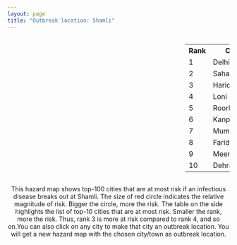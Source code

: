 ```yaml
---
layout: page
title: "Outbreak location: Shamli"
---
```

<div style="width: 100%; overflow: auto;">
<div style="width: 75%; float: left;">
<div id="mapid">
<script src="https://buda-magenta.github.io/hazard_map/load_map.js"></script>

<script>
var marker_outbreak = L.marker([29.500882, 77.348383],{"autoPan": true}).addTo(map); marker_outbreak.bindTooltip("Shamli").openTooltip();

var circle_1 = L.circle([28.651718, 77.221939], {"pane": "markerPane", "color": "red", "fill": true, "fillOpacity": 0.2, "fillRule": "evenodd", "lineCap": "round", "lineJoin": "round", "opacity": 1.0, "radius": 209151, "stroke": true, "weight": 3}).addTo(map);
circle_1.bindTooltip("Delhi<br>rank: 1<br>hazard index: 0.209151")
circle_1.bindPopup('<a href="https://buda-magenta.github.io/hazard_map/Delhi">Delhi</a>')

var circle_2 = L.circle([29.988077, 77.508130], {"pane": "markerPane", "color": "red", "fill": true, "fillOpacity": 0.2, "fillRule": "evenodd", "lineCap": "round", "lineJoin": "round", "opacity": 1.0, "radius": 100540, "stroke": true, "weight": 3}).addTo(map);
circle_2.bindTooltip("Saharanpur<br>rank: 2<br>hazard index: 0.100540")
circle_2.bindPopup('<a href="https://buda-magenta.github.io/hazard_map/Saharanpur">Saharanpur</a>')

var circle_3 = L.circle([29.938447, 78.145298], {"pane": "markerPane", "color": "red", "fill": true, "fillOpacity": 0.2, "fillRule": "evenodd", "lineCap": "round", "lineJoin": "round", "opacity": 1.0, "radius": 9262, "stroke": true, "weight": 3}).addTo(map);
circle_3.bindTooltip("Haridwar<br>rank: 3<br>hazard index: 0.009263")
circle_3.bindPopup('<a href="https://buda-magenta.github.io/hazard_map/Haridwar">Haridwar</a>')

var circle_4 = L.circle([28.733400, 77.298600], {"pane": "markerPane", "color": "red", "fill": true, "fillOpacity": 0.2, "fillRule": "evenodd", "lineCap": "round", "lineJoin": "round", "opacity": 1.0, "radius": 8856, "stroke": true, "weight": 3}).addTo(map);
circle_4.bindTooltip("Loni<br>rank: 4<br>hazard index: 0.008856")
circle_4.bindPopup('<a href="https://buda-magenta.github.io/hazard_map/Loni">Loni</a>')

var circle_5 = L.circle([29.869350, 77.890212], {"pane": "markerPane", "color": "red", "fill": true, "fillOpacity": 0.2, "fillRule": "evenodd", "lineCap": "round", "lineJoin": "round", "opacity": 1.0, "radius": 4860, "stroke": true, "weight": 3}).addTo(map);
circle_5.bindTooltip("Roorkee<br>rank: 5<br>hazard index: 0.004861")
circle_5.bindPopup('<a href="https://buda-magenta.github.io/hazard_map/Roorkee">Roorkee</a>')

var circle_6 = L.circle([26.460914, 80.321759], {"pane": "markerPane", "color": "red", "fill": true, "fillOpacity": 0.2, "fillRule": "evenodd", "lineCap": "round", "lineJoin": "round", "opacity": 1.0, "radius": 3984, "stroke": true, "weight": 3}).addTo(map);
circle_6.bindTooltip("Kanpur<br>rank: 6<br>hazard index: 0.003985")
circle_6.bindPopup('<a href="https://buda-magenta.github.io/hazard_map/Kanpur">Kanpur</a>')

var circle_7 = L.circle([19.075990, 72.877393], {"pane": "markerPane", "color": "red", "fill": true, "fillOpacity": 0.2, "fillRule": "evenodd", "lineCap": "round", "lineJoin": "round", "opacity": 1.0, "radius": 3590, "stroke": true, "weight": 3}).addTo(map);
circle_7.bindTooltip("Mumbai<br>rank: 7<br>hazard index: 0.003591")
circle_7.bindPopup('<a href="https://buda-magenta.github.io/hazard_map/Mumbai">Mumbai</a>')

var circle_8 = L.circle([28.402979, 77.310384], {"pane": "markerPane", "color": "red", "fill": true, "fillOpacity": 0.2, "fillRule": "evenodd", "lineCap": "round", "lineJoin": "round", "opacity": 1.0, "radius": 3399, "stroke": true, "weight": 3}).addTo(map);
circle_8.bindTooltip("Faridabad<br>rank: 8<br>hazard index: 0.003400")
circle_8.bindPopup('<a href="https://buda-magenta.github.io/hazard_map/Faridabad">Faridabad</a>')

var circle_9 = L.circle([29.000653, 77.768229], {"pane": "markerPane", "color": "red", "fill": true, "fillOpacity": 0.2, "fillRule": "evenodd", "lineCap": "round", "lineJoin": "round", "opacity": 1.0, "radius": 3168, "stroke": true, "weight": 3}).addTo(map);
circle_9.bindTooltip("Meerut<br>rank: 9<br>hazard index: 0.003168")
circle_9.bindPopup('<a href="https://buda-magenta.github.io/hazard_map/Meerut">Meerut</a>')

var circle_10 = L.circle([30.325565, 78.043681], {"pane": "markerPane", "color": "red", "fill": true, "fillOpacity": 0.2, "fillRule": "evenodd", "lineCap": "round", "lineJoin": "round", "opacity": 1.0, "radius": 3061, "stroke": true, "weight": 3}).addTo(map);
circle_10.bindTooltip("Dehradun<br>rank: 10<br>hazard index: 0.003062")
circle_10.bindPopup('<a href="https://buda-magenta.github.io/hazard_map/Dehradun">Dehradun</a>')

var circle_11 = L.circle([28.428262, 77.002700], {"pane": "markerPane", "color": "red", "fill": true, "fillOpacity": 0.2, "fillRule": "evenodd", "lineCap": "round", "lineJoin": "round", "opacity": 1.0, "radius": 2956, "stroke": true, "weight": 3}).addTo(map);
circle_11.bindTooltip("Gurgaon<br>rank: 11<br>hazard index: 0.002957")
circle_11.bindPopup('<a href="https://buda-magenta.github.io/hazard_map/Gurgaon">Gurgaon</a>')

var circle_12 = L.circle([26.838100, 80.934600], {"pane": "markerPane", "color": "red", "fill": true, "fillOpacity": 0.2, "fillRule": "evenodd", "lineCap": "round", "lineJoin": "round", "opacity": 1.0, "radius": 2737, "stroke": true, "weight": 3}).addTo(map);
circle_12.bindTooltip("Lucknow<br>rank: 12<br>hazard index: 0.002737")
circle_12.bindPopup('<a href="https://buda-magenta.github.io/hazard_map/Lucknow">Lucknow</a>')

var circle_13 = L.circle([30.733442, 76.779714], {"pane": "markerPane", "color": "red", "fill": true, "fillOpacity": 0.2, "fillRule": "evenodd", "lineCap": "round", "lineJoin": "round", "opacity": 1.0, "radius": 2325, "stroke": true, "weight": 3}).addTo(map);
circle_13.bindTooltip("Chandigarh<br>rank: 13<br>hazard index: 0.002326")
circle_13.bindPopup('<a href="https://buda-magenta.github.io/hazard_map/Chandigarh">Chandigarh</a>')

var circle_14 = L.circle([25.531031, 78.652689], {"pane": "markerPane", "color": "red", "fill": true, "fillOpacity": 0.2, "fillRule": "evenodd", "lineCap": "round", "lineJoin": "round", "opacity": 1.0, "radius": 2234, "stroke": true, "weight": 3}).addTo(map);
circle_14.bindTooltip("Jhansi<br>rank: 14<br>hazard index: 0.002235")
circle_14.bindPopup('<a href="https://buda-magenta.github.io/hazard_map/Jhansi">Jhansi</a>')

var circle_15 = L.circle([28.863842, 78.805778], {"pane": "markerPane", "color": "red", "fill": true, "fillOpacity": 0.2, "fillRule": "evenodd", "lineCap": "round", "lineJoin": "round", "opacity": 1.0, "radius": 2153, "stroke": true, "weight": 3}).addTo(map);
circle_15.bindTooltip("Moradabad<br>rank: 15<br>hazard index: 0.002154")
circle_15.bindPopup('<a href="https://buda-magenta.github.io/hazard_map/Moradabad">Moradabad</a>')

var circle_16 = L.circle([28.901090, 76.580194], {"pane": "markerPane", "color": "red", "fill": true, "fillOpacity": 0.2, "fillRule": "evenodd", "lineCap": "round", "lineJoin": "round", "opacity": 1.0, "radius": 2152, "stroke": true, "weight": 3}).addTo(map);
circle_16.bindTooltip("Rohtak<br>rank: 16<br>hazard index: 0.002152")
circle_16.bindPopup('<a href="https://buda-magenta.github.io/hazard_map/Rohtak">Rohtak</a>')

var circle_17 = L.circle([27.876990, 78.137290], {"pane": "markerPane", "color": "red", "fill": true, "fillOpacity": 0.2, "fillRule": "evenodd", "lineCap": "round", "lineJoin": "round", "opacity": 1.0, "radius": 2112, "stroke": true, "weight": 3}).addTo(map);
circle_17.bindTooltip("Aligarh<br>rank: 17<br>hazard index: 0.002112")
circle_17.bindPopup('<a href="https://buda-magenta.github.io/hazard_map/Aligarh">Aligarh</a>')

var circle_18 = L.circle([30.909016, 75.851601], {"pane": "markerPane", "color": "red", "fill": true, "fillOpacity": 0.2, "fillRule": "evenodd", "lineCap": "round", "lineJoin": "round", "opacity": 1.0, "radius": 2103, "stroke": true, "weight": 3}).addTo(map);
circle_18.bindTooltip("Ludhiana<br>rank: 18<br>hazard index: 0.002104")
circle_18.bindPopup('<a href="https://buda-magenta.github.io/hazard_map/Ludhiana">Ludhiana</a>')

var circle_19 = L.circle([12.979120, 77.591300], {"pane": "markerPane", "color": "red", "fill": true, "fillOpacity": 0.2, "fillRule": "evenodd", "lineCap": "round", "lineJoin": "round", "opacity": 1.0, "radius": 1889, "stroke": true, "weight": 3}).addTo(map);
circle_19.bindTooltip("Bangalore<br>rank: 19<br>hazard index: 0.001890")
circle_19.bindPopup('<a href="https://buda-magenta.github.io/hazard_map/Bangalore">Bangalore</a>')

var circle_20 = L.circle([29.154148, 77.305954], {"pane": "markerPane", "color": "red", "fill": true, "fillOpacity": 0.2, "fillRule": "evenodd", "lineCap": "round", "lineJoin": "round", "opacity": 1.0, "radius": 1772, "stroke": true, "weight": 3}).addTo(map);
circle_20.bindTooltip("Baraut<br>rank: 20<br>hazard index: 0.001772")
circle_20.bindPopup('<a href="https://buda-magenta.github.io/hazard_map/Baraut">Baraut</a>')

var circle_21 = L.circle([22.541418, 88.357691], {"pane": "markerPane", "color": "red", "fill": true, "fillOpacity": 0.2, "fillRule": "evenodd", "lineCap": "round", "lineJoin": "round", "opacity": 1.0, "radius": 1594, "stroke": true, "weight": 3}).addTo(map);
circle_21.bindTooltip("Kolkata<br>rank: 21<br>hazard index: 0.001594")
circle_21.bindPopup('<a href="https://buda-magenta.github.io/hazard_map/Kolkata">Kolkata</a>')

var circle_22 = L.circle([28.570784, 77.327107], {"pane": "markerPane", "color": "red", "fill": true, "fillOpacity": 0.2, "fillRule": "evenodd", "lineCap": "round", "lineJoin": "round", "opacity": 1.0, "radius": 1554, "stroke": true, "weight": 3}).addTo(map);
circle_22.bindTooltip("Noida<br>rank: 22<br>hazard index: 0.001555")
circle_22.bindPopup('<a href="https://buda-magenta.github.io/hazard_map/Noida">Noida</a>')

var circle_23 = L.circle([30.211200, 77.286390], {"pane": "markerPane", "color": "red", "fill": true, "fillOpacity": 0.2, "fillRule": "evenodd", "lineCap": "round", "lineJoin": "round", "opacity": 1.0, "radius": 1484, "stroke": true, "weight": 3}).addTo(map);
circle_23.bindTooltip("Yamunanagar<br>rank: 23<br>hazard index: 0.001484")
circle_23.bindPopup('<a href="https://buda-magenta.github.io/hazard_map/Yamunanagar">Yamunanagar</a>')

var circle_24 = L.circle([30.384367, 76.770421], {"pane": "markerPane", "color": "red", "fill": true, "fillOpacity": 0.2, "fillRule": "evenodd", "lineCap": "round", "lineJoin": "round", "opacity": 1.0, "radius": 1380, "stroke": true, "weight": 3}).addTo(map);
circle_24.bindTooltip("Ambala<br>rank: 24<br>hazard index: 0.001381")
circle_24.bindPopup('<a href="https://buda-magenta.github.io/hazard_map/Ambala">Ambala</a>')

var circle_25 = L.circle([30.129326, 77.245483], {"pane": "markerPane", "color": "red", "fill": true, "fillOpacity": 0.2, "fillRule": "evenodd", "lineCap": "round", "lineJoin": "round", "opacity": 1.0, "radius": 1359, "stroke": true, "weight": 3}).addTo(map);
circle_25.bindTooltip("Jagadhri<br>rank: 25<br>hazard index: 0.001359")
circle_25.bindPopup('<a href="https://buda-magenta.github.io/hazard_map/Jagadhri">Jagadhri</a>')

var circle_26 = L.circle([25.609324, 85.123525], {"pane": "markerPane", "color": "red", "fill": true, "fillOpacity": 0.2, "fillRule": "evenodd", "lineCap": "round", "lineJoin": "round", "opacity": 1.0, "radius": 1357, "stroke": true, "weight": 3}).addTo(map);
circle_26.bindTooltip("Patna<br>rank: 26<br>hazard index: 0.001357")
circle_26.bindPopup('<a href="https://buda-magenta.github.io/hazard_map/Patna">Patna</a>')

var circle_27 = L.circle([23.021624, 72.579707], {"pane": "markerPane", "color": "red", "fill": true, "fillOpacity": 0.2, "fillRule": "evenodd", "lineCap": "round", "lineJoin": "round", "opacity": 1.0, "radius": 1356, "stroke": true, "weight": 3}).addTo(map);
circle_27.bindTooltip("Ahmedabad<br>rank: 27<br>hazard index: 0.001357")
circle_27.bindPopup('<a href="https://buda-magenta.github.io/hazard_map/Ahmedabad">Ahmedabad</a>')

var circle_28 = L.circle([27.175255, 78.009816], {"pane": "markerPane", "color": "red", "fill": true, "fillOpacity": 0.2, "fillRule": "evenodd", "lineCap": "round", "lineJoin": "round", "opacity": 1.0, "radius": 1322, "stroke": true, "weight": 3}).addTo(map);
circle_28.bindTooltip("Agra<br>rank: 28<br>hazard index: 0.001323")
circle_28.bindPopup('<a href="https://buda-magenta.github.io/hazard_map/Agra">Agra</a>')

var circle_29 = L.circle([17.388786, 78.461065], {"pane": "markerPane", "color": "red", "fill": true, "fillOpacity": 0.2, "fillRule": "evenodd", "lineCap": "round", "lineJoin": "round", "opacity": 1.0, "radius": 1322, "stroke": true, "weight": 3}).addTo(map);
circle_29.bindTooltip("Hyderabad<br>rank: 29<br>hazard index: 0.001322")
circle_29.bindPopup('<a href="https://buda-magenta.github.io/hazard_map/Hyderabad">Hyderabad</a>')

var circle_30 = L.circle([26.915458, 75.818982], {"pane": "markerPane", "color": "red", "fill": true, "fillOpacity": 0.2, "fillRule": "evenodd", "lineCap": "round", "lineJoin": "round", "opacity": 1.0, "radius": 1283, "stroke": true, "weight": 3}).addTo(map);
circle_30.bindTooltip("Jaipur<br>rank: 30<br>hazard index: 0.001284")
circle_30.bindPopup('<a href="https://buda-magenta.github.io/hazard_map/Jaipur">Jaipur</a>')

var circle_31 = L.circle([29.003314, 77.016732], {"pane": "markerPane", "color": "red", "fill": true, "fillOpacity": 0.2, "fillRule": "evenodd", "lineCap": "round", "lineJoin": "round", "opacity": 1.0, "radius": 1201, "stroke": true, "weight": 3}).addTo(map);
circle_31.bindTooltip("Sonipat<br>rank: 31<br>hazard index: 0.001202")
circle_31.bindPopup('<a href="https://buda-magenta.github.io/hazard_map/Sonipat">Sonipat</a>')

var circle_32 = L.circle([13.083694, 80.270186], {"pane": "markerPane", "color": "red", "fill": true, "fillOpacity": 0.2, "fillRule": "evenodd", "lineCap": "round", "lineJoin": "round", "opacity": 1.0, "radius": 1152, "stroke": true, "weight": 3}).addTo(map);
circle_32.bindTooltip("Chennai<br>rank: 32<br>hazard index: 0.001152")
circle_32.bindPopup('<a href="https://buda-magenta.github.io/hazard_map/Chennai">Chennai</a>')

var circle_33 = L.circle([18.521428, 73.854454], {"pane": "markerPane", "color": "red", "fill": true, "fillOpacity": 0.2, "fillRule": "evenodd", "lineCap": "round", "lineJoin": "round", "opacity": 1.0, "radius": 1124, "stroke": true, "weight": 3}).addTo(map);
circle_33.bindTooltip("Pune<br>rank: 33<br>hazard index: 0.001125")
circle_33.bindPopup('<a href="https://buda-magenta.github.io/hazard_map/Pune">Pune</a>')

var circle_34 = L.circle([30.209087, 76.339872], {"pane": "markerPane", "color": "red", "fill": true, "fillOpacity": 0.2, "fillRule": "evenodd", "lineCap": "round", "lineJoin": "round", "opacity": 1.0, "radius": 980, "stroke": true, "weight": 3}).addTo(map);
circle_34.bindTooltip("Patiala<br>rank: 34<br>hazard index: 0.000981")
circle_34.bindPopup('<a href="https://buda-magenta.github.io/hazard_map/Patiala">Patiala</a>')

var circle_35 = L.circle([25.438130, 81.833800], {"pane": "markerPane", "color": "red", "fill": true, "fillOpacity": 0.2, "fillRule": "evenodd", "lineCap": "round", "lineJoin": "round", "opacity": 1.0, "radius": 965, "stroke": true, "weight": 3}).addTo(map);
circle_35.bindTooltip("Allahabad<br>rank: 35<br>hazard index: 0.000966")
circle_35.bindPopup('<a href="https://buda-magenta.github.io/hazard_map/Allahabad">Allahabad</a>')

var circle_36 = L.circle([31.634308, 74.873679], {"pane": "markerPane", "color": "red", "fill": true, "fillOpacity": 0.2, "fillRule": "evenodd", "lineCap": "round", "lineJoin": "round", "opacity": 1.0, "radius": 954, "stroke": true, "weight": 3}).addTo(map);
circle_36.bindTooltip("Amritsar<br>rank: 36<br>hazard index: 0.000955")
circle_36.bindPopup('<a href="https://buda-magenta.github.io/hazard_map/Amritsar">Amritsar</a>')

var circle_37 = L.circle([29.448006, 77.740685], {"pane": "markerPane", "color": "red", "fill": true, "fillOpacity": 0.2, "fillRule": "evenodd", "lineCap": "round", "lineJoin": "round", "opacity": 1.0, "radius": 949, "stroke": true, "weight": 3}).addTo(map);
circle_37.bindTooltip("Muzaffarnagar<br>rank: 37<br>hazard index: 0.000950")
circle_37.bindPopup('<a href="https://buda-magenta.github.io/hazard_map/Muzaffarnagar">Muzaffarnagar</a>')

var circle_38 = L.circle([28.660965, 76.834676], {"pane": "markerPane", "color": "red", "fill": true, "fillOpacity": 0.2, "fillRule": "evenodd", "lineCap": "round", "lineJoin": "round", "opacity": 1.0, "radius": 948, "stroke": true, "weight": 3}).addTo(map);
circle_38.bindTooltip("Bahadurgarh<br>rank: 38<br>hazard index: 0.000949")
circle_38.bindPopup('<a href="https://buda-magenta.github.io/hazard_map/Bahadurgarh">Bahadurgarh</a>')

var circle_39 = L.circle([29.391275, 76.977168], {"pane": "markerPane", "color": "red", "fill": true, "fillOpacity": 0.2, "fillRule": "evenodd", "lineCap": "round", "lineJoin": "round", "opacity": 1.0, "radius": 878, "stroke": true, "weight": 3}).addTo(map);
circle_39.bindTooltip("Panipat<br>rank: 39<br>hazard index: 0.000879")
circle_39.bindPopup('<a href="https://buda-magenta.github.io/hazard_map/Panipat">Panipat</a>')

var circle_40 = L.circle([31.292011, 75.568058], {"pane": "markerPane", "color": "red", "fill": true, "fillOpacity": 0.2, "fillRule": "evenodd", "lineCap": "round", "lineJoin": "round", "opacity": 1.0, "radius": 846, "stroke": true, "weight": 3}).addTo(map);
circle_40.bindTooltip("Jalandhar<br>rank: 40<br>hazard index: 0.000847")
circle_40.bindPopup('<a href="https://buda-magenta.github.io/hazard_map/Jalandhar">Jalandhar</a>')

var circle_41 = L.circle([28.753900, 77.399900], {"pane": "markerPane", "color": "red", "fill": true, "fillOpacity": 0.2, "fillRule": "evenodd", "lineCap": "round", "lineJoin": "round", "opacity": 1.0, "radius": 803, "stroke": true, "weight": 3}).addTo(map);
circle_41.bindTooltip("Khora<br>rank: 41<br>hazard index: 0.000803")
circle_41.bindPopup('<a href="https://buda-magenta.github.io/hazard_map/Khora">Khora</a>')

var circle_42 = L.circle([28.794068, 79.185930], {"pane": "markerPane", "color": "red", "fill": true, "fillOpacity": 0.2, "fillRule": "evenodd", "lineCap": "round", "lineJoin": "round", "opacity": 1.0, "radius": 787, "stroke": true, "weight": 3}).addTo(map);
circle_42.bindTooltip("Rampur<br>rank: 42<br>hazard index: 0.000787")
circle_42.bindPopup('<a href="https://buda-magenta.github.io/hazard_map/Rampur">Rampur</a>')

var circle_43 = L.circle([29.168807, 75.746110], {"pane": "markerPane", "color": "red", "fill": true, "fillOpacity": 0.2, "fillRule": "evenodd", "lineCap": "round", "lineJoin": "round", "opacity": 1.0, "radius": 729, "stroke": true, "weight": 3}).addTo(map);
circle_43.bindTooltip("Hisar<br>rank: 43<br>hazard index: 0.000729")
circle_43.bindPopup('<a href="https://buda-magenta.github.io/hazard_map/Hisar">Hisar</a>')

var circle_44 = L.circle([25.335649, 83.007629], {"pane": "markerPane", "color": "red", "fill": true, "fillOpacity": 0.2, "fillRule": "evenodd", "lineCap": "round", "lineJoin": "round", "opacity": 1.0, "radius": 699, "stroke": true, "weight": 3}).addTo(map);
circle_44.bindTooltip("Varanasi<br>rank: 44<br>hazard index: 0.000700")
circle_44.bindPopup('<a href="https://buda-magenta.github.io/hazard_map/Varanasi">Varanasi</a>')

var circle_45 = L.circle([29.680327, 76.989625], {"pane": "markerPane", "color": "red", "fill": true, "fillOpacity": 0.2, "fillRule": "evenodd", "lineCap": "round", "lineJoin": "round", "opacity": 1.0, "radius": 694, "stroke": true, "weight": 3}).addTo(map);
circle_45.bindTooltip("Karnal<br>rank: 45<br>hazard index: 0.000695")
circle_45.bindPopup('<a href="https://buda-magenta.github.io/hazard_map/Karnal">Karnal</a>')

var circle_46 = L.circle([29.301826, 76.338471], {"pane": "markerPane", "color": "red", "fill": true, "fillOpacity": 0.2, "fillRule": "evenodd", "lineCap": "round", "lineJoin": "round", "opacity": 1.0, "radius": 681, "stroke": true, "weight": 3}).addTo(map);
circle_46.bindTooltip("Jind<br>rank: 46<br>hazard index: 0.000682")
circle_46.bindPopup('<a href="https://buda-magenta.github.io/hazard_map/Jind">Jind</a>')

var circle_47 = L.circle([28.457876, 79.405571], {"pane": "markerPane", "color": "red", "fill": true, "fillOpacity": 0.2, "fillRule": "evenodd", "lineCap": "round", "lineJoin": "round", "opacity": 1.0, "radius": 675, "stroke": true, "weight": 3}).addTo(map);
circle_47.bindTooltip("Bareilly<br>rank: 47<br>hazard index: 0.000675")
circle_47.bindPopup('<a href="https://buda-magenta.github.io/hazard_map/Bareilly">Bareilly</a>')

var circle_48 = L.circle([15.398403, 73.812918], {"pane": "markerPane", "color": "red", "fill": true, "fillOpacity": 0.2, "fillRule": "evenodd", "lineCap": "round", "lineJoin": "round", "opacity": 1.0, "radius": 670, "stroke": true, "weight": 3}).addTo(map);
circle_48.bindTooltip("Vasco Da Gama<br>rank: 48<br>hazard index: 0.000671")
circle_48.bindPopup('<a href="https://buda-magenta.github.io/hazard_map/Vasco_Da_Gama">Vasco Da Gama</a>')

var circle_49 = L.circle([26.180598, 91.753943], {"pane": "markerPane", "color": "red", "fill": true, "fillOpacity": 0.2, "fillRule": "evenodd", "lineCap": "round", "lineJoin": "round", "opacity": 1.0, "radius": 658, "stroke": true, "weight": 3}).addTo(map);
circle_49.bindTooltip("Guwahati<br>rank: 49<br>hazard index: 0.000659")
circle_49.bindPopup('<a href="https://buda-magenta.github.io/hazard_map/Guwahati">Guwahati</a>')

var circle_50 = L.circle([28.740613, 77.835426], {"pane": "markerPane", "color": "red", "fill": true, "fillOpacity": 0.2, "fillRule": "evenodd", "lineCap": "round", "lineJoin": "round", "opacity": 1.0, "radius": 636, "stroke": true, "weight": 3}).addTo(map);
circle_50.bindTooltip("Hapur<br>rank: 50<br>hazard index: 0.000636")
circle_50.bindPopup('<a href="https://buda-magenta.github.io/hazard_map/Hapur">Hapur</a>')

var circle_51 = L.circle([34.074744, 74.820444], {"pane": "markerPane", "color": "red", "fill": true, "fillOpacity": 0.2, "fillRule": "evenodd", "lineCap": "round", "lineJoin": "round", "opacity": 1.0, "radius": 587, "stroke": true, "weight": 3}).addTo(map);
circle_51.bindTooltip("Srinagar<br>rank: 51<br>hazard index: 0.000588")
circle_51.bindPopup('<a href="https://buda-magenta.github.io/hazard_map/Srinagar">Srinagar</a>')

var circle_52 = L.circle([23.258486, 77.401989], {"pane": "markerPane", "color": "red", "fill": true, "fillOpacity": 0.2, "fillRule": "evenodd", "lineCap": "round", "lineJoin": "round", "opacity": 1.0, "radius": 583, "stroke": true, "weight": 3}).addTo(map);
circle_52.bindTooltip("Bhopal<br>rank: 52<br>hazard index: 0.000583")
circle_52.bindPopup('<a href="https://buda-magenta.github.io/hazard_map/Bhopal">Bhopal</a>')

var circle_53 = L.circle([21.149813, 79.082056], {"pane": "markerPane", "color": "red", "fill": true, "fillOpacity": 0.2, "fillRule": "evenodd", "lineCap": "round", "lineJoin": "round", "opacity": 1.0, "radius": 547, "stroke": true, "weight": 3}).addTo(map);
circle_53.bindTooltip("Nagpur<br>rank: 53<br>hazard index: 0.000547")
circle_53.bindPopup('<a href="https://buda-magenta.github.io/hazard_map/Nagpur">Nagpur</a>')

var circle_54 = L.circle([27.177366, 78.389912], {"pane": "markerPane", "color": "red", "fill": true, "fillOpacity": 0.2, "fillRule": "evenodd", "lineCap": "round", "lineJoin": "round", "opacity": 1.0, "radius": 542, "stroke": true, "weight": 3}).addTo(map);
circle_54.bindTooltip("Firozabad<br>rank: 54<br>hazard index: 0.000542")
circle_54.bindPopup('<a href="https://buda-magenta.github.io/hazard_map/Firozabad">Firozabad</a>')

var circle_55 = L.circle([28.388861, 77.974798], {"pane": "markerPane", "color": "red", "fill": true, "fillOpacity": 0.2, "fillRule": "evenodd", "lineCap": "round", "lineJoin": "round", "opacity": 1.0, "radius": 539, "stroke": true, "weight": 3}).addTo(map);
circle_55.bindTooltip("Bulandshahr<br>rank: 55<br>hazard index: 0.000539")
circle_55.bindPopup('<a href="https://buda-magenta.github.io/hazard_map/Bulandshahr">Bulandshahr</a>')

var circle_56 = L.circle([28.618753, 78.550874], {"pane": "markerPane", "color": "red", "fill": true, "fillOpacity": 0.2, "fillRule": "evenodd", "lineCap": "round", "lineJoin": "round", "opacity": 1.0, "radius": 535, "stroke": true, "weight": 3}).addTo(map);
circle_56.bindTooltip("Sambhal<br>rank: 56<br>hazard index: 0.000536")
circle_56.bindPopup('<a href="https://buda-magenta.github.io/hazard_map/Sambhal">Sambhal</a>')

var circle_57 = L.circle([20.266777, 85.843559], {"pane": "markerPane", "color": "red", "fill": true, "fillOpacity": 0.2, "fillRule": "evenodd", "lineCap": "round", "lineJoin": "round", "opacity": 1.0, "radius": 532, "stroke": true, "weight": 3}).addTo(map);
circle_57.bindTooltip("Bhubaneswar<br>rank: 57<br>hazard index: 0.000533")
circle_57.bindPopup('<a href="https://buda-magenta.github.io/hazard_map/Bhubaneswar">Bhubaneswar</a>')

var circle_58 = L.circle([32.718561, 74.858092], {"pane": "markerPane", "color": "red", "fill": true, "fillOpacity": 0.2, "fillRule": "evenodd", "lineCap": "round", "lineJoin": "round", "opacity": 1.0, "radius": 518, "stroke": true, "weight": 3}).addTo(map);
circle_58.bindTooltip("Jammu<br>rank: 58<br>hazard index: 0.000519")
circle_58.bindPopup('<a href="https://buda-magenta.github.io/hazard_map/Jammu">Jammu</a>')

var circle_59 = L.circle([27.633333, 77.583333], {"pane": "markerPane", "color": "red", "fill": true, "fillOpacity": 0.2, "fillRule": "evenodd", "lineCap": "round", "lineJoin": "round", "opacity": 1.0, "radius": 507, "stroke": true, "weight": 3}).addTo(map);
circle_59.bindTooltip("Mathura<br>rank: 59<br>hazard index: 0.000508")
circle_59.bindPopup('<a href="https://buda-magenta.github.io/hazard_map/Mathura">Mathura</a>')

var circle_60 = L.circle([23.370035, 85.325013], {"pane": "markerPane", "color": "red", "fill": true, "fillOpacity": 0.2, "fillRule": "evenodd", "lineCap": "round", "lineJoin": "round", "opacity": 1.0, "radius": 484, "stroke": true, "weight": 3}).addTo(map);
circle_60.bindTooltip("Ranchi<br>rank: 60<br>hazard index: 0.000485")
circle_60.bindPopup('<a href="https://buda-magenta.github.io/hazard_map/Ranchi">Ranchi</a>')

var circle_61 = L.circle([28.793170, 76.139128], {"pane": "markerPane", "color": "red", "fill": true, "fillOpacity": 0.2, "fillRule": "evenodd", "lineCap": "round", "lineJoin": "round", "opacity": 1.0, "radius": 478, "stroke": true, "weight": 3}).addTo(map);
circle_61.bindTooltip("Bhiwani<br>rank: 61<br>hazard index: 0.000478")
circle_61.bindPopup('<a href="https://buda-magenta.github.io/hazard_map/Bhiwani">Bhiwani</a>')

var circle_62 = L.circle([28.923397, 78.488317], {"pane": "markerPane", "color": "red", "fill": true, "fillOpacity": 0.2, "fillRule": "evenodd", "lineCap": "round", "lineJoin": "round", "opacity": 1.0, "radius": 477, "stroke": true, "weight": 3}).addTo(map);
circle_62.bindTooltip("Amroha<br>rank: 62<br>hazard index: 0.000477")
circle_62.bindPopup('<a href="https://buda-magenta.github.io/hazard_map/Amroha">Amroha</a>')

var circle_63 = L.circle([30.179115, 75.047102], {"pane": "markerPane", "color": "red", "fill": true, "fillOpacity": 0.2, "fillRule": "evenodd", "lineCap": "round", "lineJoin": "round", "opacity": 1.0, "radius": 428, "stroke": true, "weight": 3}).addTo(map);
circle_63.bindTooltip("Bathinda<br>rank: 63<br>hazard index: 0.000429")
circle_63.bindPopup('<a href="https://buda-magenta.github.io/hazard_map/Bathinda">Bathinda</a>')

var circle_64 = L.circle([26.698885, 88.320030], {"pane": "markerPane", "color": "red", "fill": true, "fillOpacity": 0.2, "fillRule": "evenodd", "lineCap": "round", "lineJoin": "round", "opacity": 1.0, "radius": 427, "stroke": true, "weight": 3}).addTo(map);
circle_64.bindTooltip("Bagdogra<br>rank: 64<br>hazard index: 0.000427")
circle_64.bindPopup('<a href="https://buda-magenta.github.io/hazard_map/Bagdogra">Bagdogra</a>')

var circle_65 = L.circle([31.104153, 77.170973], {"pane": "markerPane", "color": "red", "fill": true, "fillOpacity": 0.2, "fillRule": "evenodd", "lineCap": "round", "lineJoin": "round", "opacity": 1.0, "radius": 410, "stroke": true, "weight": 3}).addTo(map);
circle_65.bindTooltip("Shimla<br>rank: 65<br>hazard index: 0.000411")
circle_65.bindPopup('<a href="https://buda-magenta.github.io/hazard_map/Shimla">Shimla</a>')

var circle_66 = L.circle([22.720362, 75.868200], {"pane": "markerPane", "color": "red", "fill": true, "fillOpacity": 0.2, "fillRule": "evenodd", "lineCap": "round", "lineJoin": "round", "opacity": 1.0, "radius": 403, "stroke": true, "weight": 3}).addTo(map);
circle_66.bindTooltip("Indore<br>rank: 66<br>hazard index: 0.000404")
circle_66.bindPopup('<a href="https://buda-magenta.github.io/hazard_map/Indore">Indore</a>')

var circle_67 = L.circle([21.170200, 72.831100], {"pane": "markerPane", "color": "red", "fill": true, "fillOpacity": 0.2, "fillRule": "evenodd", "lineCap": "round", "lineJoin": "round", "opacity": 1.0, "radius": 403, "stroke": true, "weight": 3}).addTo(map);
circle_67.bindTooltip("Surat<br>rank: 67<br>hazard index: 0.000404")
circle_67.bindPopup('<a href="https://buda-magenta.github.io/hazard_map/Surat">Surat</a>')

var circle_68 = L.circle([28.195647, 76.616518], {"pane": "markerPane", "color": "red", "fill": true, "fillOpacity": 0.2, "fillRule": "evenodd", "lineCap": "round", "lineJoin": "round", "opacity": 1.0, "radius": 402, "stroke": true, "weight": 3}).addTo(map);
circle_68.bindTooltip("Rewari<br>rank: 68<br>hazard index: 0.000402")
circle_68.bindPopup('<a href="https://buda-magenta.github.io/hazard_map/Rewari">Rewari</a>')

var circle_69 = L.circle([29.993040, 76.829223], {"pane": "markerPane", "color": "red", "fill": true, "fillOpacity": 0.2, "fillRule": "evenodd", "lineCap": "round", "lineJoin": "round", "opacity": 1.0, "radius": 375, "stroke": true, "weight": 3}).addTo(map);
circle_69.bindTooltip("Thanesar<br>rank: 69<br>hazard index: 0.000375")
circle_69.bindPopup('<a href="https://buda-magenta.github.io/hazard_map/Thanesar">Thanesar</a>')

var circle_70 = L.circle([26.203725, 78.157363], {"pane": "markerPane", "color": "red", "fill": true, "fillOpacity": 0.2, "fillRule": "evenodd", "lineCap": "round", "lineJoin": "round", "opacity": 1.0, "radius": 359, "stroke": true, "weight": 3}).addTo(map);
circle_70.bindTooltip("Gwalior<br>rank: 70<br>hazard index: 0.000360")
circle_70.bindPopup('<a href="https://buda-magenta.github.io/hazard_map/Gwalior">Gwalior</a>')

var circle_71 = L.circle([29.822821, 76.378310], {"pane": "markerPane", "color": "red", "fill": true, "fillOpacity": 0.2, "fillRule": "evenodd", "lineCap": "round", "lineJoin": "round", "opacity": 1.0, "radius": 350, "stroke": true, "weight": 3}).addTo(map);
circle_71.bindTooltip("Kaithal<br>rank: 71<br>hazard index: 0.000350")
circle_71.bindPopup('<a href="https://buda-magenta.github.io/hazard_map/Kaithal">Kaithal</a>')

var circle_72 = L.circle([9.931308, 76.267414], {"pane": "markerPane", "color": "red", "fill": true, "fillOpacity": 0.2, "fillRule": "evenodd", "lineCap": "round", "lineJoin": "round", "opacity": 1.0, "radius": 349, "stroke": true, "weight": 3}).addTo(map);
circle_72.bindTooltip("Kochi<br>rank: 72<br>hazard index: 0.000349")
circle_72.bindPopup('<a href="https://buda-magenta.github.io/hazard_map/Kochi">Kochi</a>')

var circle_73 = L.circle([27.639077, 76.614452], {"pane": "markerPane", "color": "red", "fill": true, "fillOpacity": 0.2, "fillRule": "evenodd", "lineCap": "round", "lineJoin": "round", "opacity": 1.0, "radius": 335, "stroke": true, "weight": 3}).addTo(map);
circle_73.bindTooltip("Alwar<br>rank: 73<br>hazard index: 0.000335")
circle_73.bindPopup('<a href="https://buda-magenta.github.io/hazard_map/Alwar">Alwar</a>')

var circle_74 = L.circle([28.651718, 77.221939], {"pane": "markerPane", "color": "red", "fill": true, "fillOpacity": 0.2, "fillRule": "evenodd", "lineCap": "round", "lineJoin": "round", "opacity": 1.0, "radius": 331, "stroke": true, "weight": 3}).addTo(map);
circle_74.bindTooltip("Dehri<br>rank: 74<br>hazard index: 0.000332")
circle_74.bindPopup('<a href="https://buda-magenta.github.io/hazard_map/Dehri">Dehri</a>')

var circle_75 = L.circle([30.533129, 75.880760], {"pane": "markerPane", "color": "red", "fill": true, "fillOpacity": 0.2, "fillRule": "evenodd", "lineCap": "round", "lineJoin": "round", "opacity": 1.0, "radius": 327, "stroke": true, "weight": 3}).addTo(map);
circle_75.bindTooltip("Malerkotla<br>rank: 75<br>hazard index: 0.000328")
circle_75.bindPopup('<a href="https://buda-magenta.github.io/hazard_map/Malerkotla">Malerkotla</a>')

var circle_76 = L.circle([25.196826, 76.000893], {"pane": "markerPane", "color": "red", "fill": true, "fillOpacity": 0.2, "fillRule": "evenodd", "lineCap": "round", "lineJoin": "round", "opacity": 1.0, "radius": 321, "stroke": true, "weight": 3}).addTo(map);
circle_76.bindTooltip("Kota<br>rank: 76<br>hazard index: 0.000322")
circle_76.bindPopup('<a href="https://buda-magenta.github.io/hazard_map/Kota">Kota</a>')

var circle_77 = L.circle([28.826162, 77.541656], {"pane": "markerPane", "color": "red", "fill": true, "fillOpacity": 0.2, "fillRule": "evenodd", "lineCap": "round", "lineJoin": "round", "opacity": 1.0, "radius": 315, "stroke": true, "weight": 3}).addTo(map);
circle_77.bindTooltip("Modinagar<br>rank: 77<br>hazard index: 0.000315")
circle_77.bindPopup('<a href="https://buda-magenta.github.io/hazard_map/Modinagar">Modinagar</a>')

var circle_78 = L.circle([26.296772, 73.035143], {"pane": "markerPane", "color": "red", "fill": true, "fillOpacity": 0.2, "fillRule": "evenodd", "lineCap": "round", "lineJoin": "round", "opacity": 1.0, "radius": 311, "stroke": true, "weight": 3}).addTo(map);
circle_78.bindTooltip("Jodhpur<br>rank: 78<br>hazard index: 0.000312")
circle_78.bindPopup('<a href="https://buda-magenta.github.io/hazard_map/Jodhpur">Jodhpur</a>')

var circle_79 = L.circle([28.176959, 77.373112], {"pane": "markerPane", "color": "red", "fill": true, "fillOpacity": 0.2, "fillRule": "evenodd", "lineCap": "round", "lineJoin": "round", "opacity": 1.0, "radius": 309, "stroke": true, "weight": 3}).addTo(map);
circle_79.bindTooltip("Palwal<br>rank: 79<br>hazard index: 0.000310")
circle_79.bindPopup('<a href="https://buda-magenta.github.io/hazard_map/Palwal">Palwal</a>')

var circle_80 = L.circle([21.237947, 81.633683], {"pane": "markerPane", "color": "red", "fill": true, "fillOpacity": 0.2, "fillRule": "evenodd", "lineCap": "round", "lineJoin": "round", "opacity": 1.0, "radius": 304, "stroke": true, "weight": 3}).addTo(map);
circle_80.bindTooltip("Raipur<br>rank: 80<br>hazard index: 0.000304")
circle_80.bindPopup('<a href="https://buda-magenta.github.io/hazard_map/Raipur">Raipur</a>')

var circle_81 = L.circle([29.211757, 78.961731], {"pane": "markerPane", "color": "red", "fill": true, "fillOpacity": 0.2, "fillRule": "evenodd", "lineCap": "round", "lineJoin": "round", "opacity": 1.0, "radius": 294, "stroke": true, "weight": 3}).addTo(map);
circle_81.bindTooltip("Kashipur<br>rank: 81<br>hazard index: 0.000294")
circle_81.bindPopup('<a href="https://buda-magenta.github.io/hazard_map/Kashipur">Kashipur</a>')

var circle_82 = L.circle([22.297314, 73.194257], {"pane": "markerPane", "color": "red", "fill": true, "fillOpacity": 0.2, "fillRule": "evenodd", "lineCap": "round", "lineJoin": "round", "opacity": 1.0, "radius": 278, "stroke": true, "weight": 3}).addTo(map);
circle_82.bindTooltip("Vadodara<br>rank: 82<br>hazard index: 0.000278")
circle_82.bindPopup('<a href="https://buda-magenta.github.io/hazard_map/Vadodara">Vadodara</a>')

var circle_83 = L.circle([28.488378, 78.735249], {"pane": "markerPane", "color": "red", "fill": true, "fillOpacity": 0.2, "fillRule": "evenodd", "lineCap": "round", "lineJoin": "round", "opacity": 1.0, "radius": 276, "stroke": true, "weight": 3}).addTo(map);
circle_83.bindTooltip("Chandausi<br>rank: 83<br>hazard index: 0.000277")
circle_83.bindPopup('<a href="https://buda-magenta.github.io/hazard_map/Chandausi">Chandausi</a>')

var circle_84 = L.circle([27.265212, 77.369126], {"pane": "markerPane", "color": "red", "fill": true, "fillOpacity": 0.2, "fillRule": "evenodd", "lineCap": "round", "lineJoin": "round", "opacity": 1.0, "radius": 271, "stroke": true, "weight": 3}).addTo(map);
circle_84.bindTooltip("Bharatpur<br>rank: 84<br>hazard index: 0.000272")
circle_84.bindPopup('<a href="https://buda-magenta.github.io/hazard_map/Bharatpur">Bharatpur</a>')

var circle_85 = L.circle([28.205907, 77.875714], {"pane": "markerPane", "color": "red", "fill": true, "fillOpacity": 0.2, "fillRule": "evenodd", "lineCap": "round", "lineJoin": "round", "opacity": 1.0, "radius": 268, "stroke": true, "weight": 3}).addTo(map);
circle_85.bindTooltip("Khurja<br>rank: 85<br>hazard index: 0.000269")
circle_85.bindPopup('<a href="https://buda-magenta.github.io/hazard_map/Khurja">Khurja</a>')

var circle_86 = L.circle([26.671329, 83.364583], {"pane": "markerPane", "color": "red", "fill": true, "fillOpacity": 0.2, "fillRule": "evenodd", "lineCap": "round", "lineJoin": "round", "opacity": 1.0, "radius": 240, "stroke": true, "weight": 3}).addTo(map);
circle_86.bindTooltip("Gorakhpur<br>rank: 86<br>hazard index: 0.000240")
circle_86.bindPopup('<a href="https://buda-magenta.github.io/hazard_map/Gorakhpur">Gorakhpur</a>')

var circle_87 = L.circle([28.015929, 73.317137], {"pane": "markerPane", "color": "red", "fill": true, "fillOpacity": 0.2, "fillRule": "evenodd", "lineCap": "round", "lineJoin": "round", "opacity": 1.0, "radius": 238, "stroke": true, "weight": 3}).addTo(map);
circle_87.bindTooltip("Bikaner<br>rank: 87<br>hazard index: 0.000239")
circle_87.bindPopup('<a href="https://buda-magenta.github.io/hazard_map/Bikaner">Bikaner</a>')

var circle_88 = L.circle([24.578721, 73.686257], {"pane": "markerPane", "color": "red", "fill": true, "fillOpacity": 0.2, "fillRule": "evenodd", "lineCap": "round", "lineJoin": "round", "opacity": 1.0, "radius": 232, "stroke": true, "weight": 3}).addTo(map);
circle_88.bindTooltip("Udaipur<br>rank: 88<br>hazard index: 0.000233")
circle_88.bindPopup('<a href="https://buda-magenta.github.io/hazard_map/Udaipur">Udaipur</a>')

var circle_89 = L.circle([19.194329, 72.970178], {"pane": "markerPane", "color": "red", "fill": true, "fillOpacity": 0.2, "fillRule": "evenodd", "lineCap": "round", "lineJoin": "round", "opacity": 1.0, "radius": 200, "stroke": true, "weight": 3}).addTo(map);
circle_89.bindTooltip("Thane<br>rank: 89<br>hazard index: 0.000201")
circle_89.bindPopup('<a href="https://buda-magenta.github.io/hazard_map/Thane">Thane</a>')

var circle_90 = L.circle([8.576971, 77.050125], {"pane": "markerPane", "color": "red", "fill": true, "fillOpacity": 0.2, "fillRule": "evenodd", "lineCap": "round", "lineJoin": "round", "opacity": 1.0, "radius": 182, "stroke": true, "weight": 3}).addTo(map);
circle_90.bindTooltip("Thiruvananthapuram<br>rank: 90<br>hazard index: 0.000182")
circle_90.bindPopup('<a href="https://buda-magenta.github.io/hazard_map/Thiruvananthapuram">Thiruvananthapuram</a>')

var circle_91 = L.circle([17.723128, 83.301284], {"pane": "markerPane", "color": "red", "fill": true, "fillOpacity": 0.2, "fillRule": "evenodd", "lineCap": "round", "lineJoin": "round", "opacity": 1.0, "radius": 179, "stroke": true, "weight": 3}).addTo(map);
circle_91.bindTooltip("Visakhapatnam<br>rank: 91<br>hazard index: 0.000180")
circle_91.bindPopup('<a href="https://buda-magenta.github.io/hazard_map/Visakhapatnam">Visakhapatnam</a>')

var circle_92 = L.circle([26.469100, 74.639000], {"pane": "markerPane", "color": "red", "fill": true, "fillOpacity": 0.2, "fillRule": "evenodd", "lineCap": "round", "lineJoin": "round", "opacity": 1.0, "radius": 170, "stroke": true, "weight": 3}).addTo(map);
circle_92.bindTooltip("Ajmer<br>rank: 92<br>hazard index: 0.000170")
circle_92.bindPopup('<a href="https://buda-magenta.github.io/hazard_map/Ajmer">Ajmer</a>')

var circle_93 = L.circle([11.001812, 76.962843], {"pane": "markerPane", "color": "red", "fill": true, "fillOpacity": 0.2, "fillRule": "evenodd", "lineCap": "round", "lineJoin": "round", "opacity": 1.0, "radius": 161, "stroke": true, "weight": 3}).addTo(map);
circle_93.bindTooltip("Coimbatore<br>rank: 93<br>hazard index: 0.000162")
circle_93.bindPopup('<a href="https://buda-magenta.github.io/hazard_map/Coimbatore">Coimbatore</a>')

var circle_94 = L.circle([27.912633, 79.746563], {"pane": "markerPane", "color": "red", "fill": true, "fillOpacity": 0.2, "fillRule": "evenodd", "lineCap": "round", "lineJoin": "round", "opacity": 1.0, "radius": 151, "stroke": true, "weight": 3}).addTo(map);
circle_94.bindTooltip("Shahjahanpur<br>rank: 94<br>hazard index: 0.000151")
circle_94.bindPopup('<a href="https://buda-magenta.github.io/hazard_map/Shahjahanpur">Shahjahanpur</a>')

var circle_95 = L.circle([25.603508, 83.507454], {"pane": "markerPane", "color": "red", "fill": true, "fillOpacity": 0.2, "fillRule": "evenodd", "lineCap": "round", "lineJoin": "round", "opacity": 1.0, "radius": 150, "stroke": true, "weight": 3}).addTo(map);
circle_95.bindTooltip("Ghazipur<br>rank: 95<br>hazard index: 0.000151")
circle_95.bindPopup('<a href="https://buda-magenta.github.io/hazard_map/Ghazipur">Ghazipur</a>')

var circle_96 = L.circle([16.508759, 80.618510], {"pane": "markerPane", "color": "red", "fill": true, "fillOpacity": 0.2, "fillRule": "evenodd", "lineCap": "round", "lineJoin": "round", "opacity": 1.0, "radius": 139, "stroke": true, "weight": 3}).addTo(map);
circle_96.bindTooltip("Vijayawada<br>rank: 96<br>hazard index: 0.000139")
circle_96.bindPopup('<a href="https://buda-magenta.github.io/hazard_map/Vijayawada">Vijayawada</a>')

var circle_97 = L.circle([24.796436, 85.007956], {"pane": "markerPane", "color": "red", "fill": true, "fillOpacity": 0.2, "fillRule": "evenodd", "lineCap": "round", "lineJoin": "round", "opacity": 1.0, "radius": 139, "stroke": true, "weight": 3}).addTo(map);
circle_97.bindTooltip("Gaya<br>rank: 97<br>hazard index: 0.000139")
circle_97.bindPopup('<a href="https://buda-magenta.github.io/hazard_map/Gaya">Gaya</a>')

var circle_98 = L.circle([28.068312, 79.046073], {"pane": "markerPane", "color": "red", "fill": true, "fillOpacity": 0.2, "fillRule": "evenodd", "lineCap": "round", "lineJoin": "round", "opacity": 1.0, "radius": 134, "stroke": true, "weight": 3}).addTo(map);
circle_98.bindTooltip("Budaun<br>rank: 98<br>hazard index: 0.000135")
circle_98.bindPopup('<a href="https://buda-magenta.github.io/hazard_map/Budaun">Budaun</a>')

var circle_99 = L.circle([28.079690, 75.541768], {"pane": "markerPane", "color": "red", "fill": true, "fillOpacity": 0.2, "fillRule": "evenodd", "lineCap": "round", "lineJoin": "round", "opacity": 1.0, "radius": 131, "stroke": true, "weight": 3}).addTo(map);
circle_99.bindTooltip("Jhunjhunun<br>rank: 99<br>hazard index: 0.000131")
circle_99.bindPopup('<a href="https://buda-magenta.github.io/hazard_map/Jhunjhunun">Jhunjhunun</a>')

var circle_100 = L.circle([27.573243, 78.111739], {"pane": "markerPane", "color": "red", "fill": true, "fillOpacity": 0.2, "fillRule": "evenodd", "lineCap": "round", "lineJoin": "round", "opacity": 1.0, "radius": 130, "stroke": true, "weight": 3}).addTo(map);
circle_100.bindTooltip("Hathras<br>rank: 100<br>hazard index: 0.000131")
circle_100.bindPopup('<a href="https://buda-magenta.github.io/hazard_map/Hathras">Hathras</a>')
</script>
</div>
</div>


<div style="width: 20%; float: right;">
<table>
<tr>
<th>Rank</th>
<th>City</th>
</tr>

<tr>
<td>1</td>
<td>Delhi</td>
</tr>

<tr>
<td>2</td>
<td>Saharanpur</td>
</tr>

<tr>
<td>3</td>
<td>Haridwar</td>
</tr>

<tr>
<td>4</td>
<td>Loni</td>
</tr>

<tr>
<td>5</td>
<td>Roorkee</td>
</tr>

<tr>
<td>6</td>
<td>Kanpur</td>
</tr>

<tr>
<td>7</td>
<td>Mumbai</td>
</tr>

<tr>
<td>8</td>
<td>Faridabad</td>
</tr>

<tr>
<td>9</td>
<td>Meerut</td>
</tr>

<tr>
<td>10</td>
<td>Dehradun</td>
</tr>

</table>
</div>
</div>


<p align="center">This hazard map shows top-100 cities that are at most risk if an infectious disease breaks out at Shamli. The size of red circle indicates the relative magnitude of risk. Bigger the circle, more the risk. The table on the side highlights the list of top-10 cities that are at most risk. Smaller the rank, more the risk. Thus, rank 3 is more at risk compared to rank 4, and so on.You can also click on any city to make that city an outbreak location. You will get a new hazard map with the chosen city/town as outbreak location.
</p>